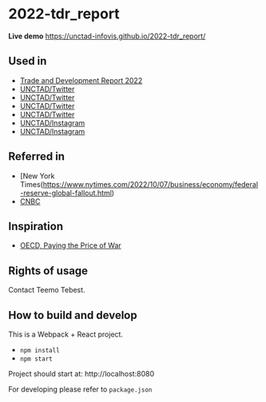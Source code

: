 # 2022-tdr_report

**Live demo** https://unctad-infovis.github.io/2022-tdr_report/

## Used in

* [Trade and Development Report 2022](https://unctad.org/tdr2022)
* [UNCTAD/Twitter](https://twitter.com/UNCTAD/status/1599780896181198849)
* [UNCTAD/Twitter](https://twitter.com/UNCTAD/status/1586789065084616705)
* [UNCTAD/Twitter](https://twitter.com/UNCTAD/status/1583840663065399296)
* [UNCTAD/Twitter](https://twitter.com/UNCTAD/status/1582072986982846464)
* [UNCTAD/Instagram](https://www.instagram.com/p/CkWTOcYtGH0/)
* [UNCTAD/Instagram](https://www.instagram.com/p/Clyl-QWqS6X/)

## Referred in

* [New York Times(https://www.nytimes.com/2022/10/07/business/economy/federal-reserve-global-fallout.html)
* [CNBC](https://www.cnbc.com/2022/10/04/unctad-warns-that-asia-global-economy-headed-for-a-recession.html)

## Inspiration

* [OECD, Paying the Price of War](https://www.oecd.org/economic-outlook/september-2022/)

## Rights of usage

Contact Teemo Tebest.

## How to build and develop

This is a Webpack + React project.

* `npm install`
* `npm start`

Project should start at: http://localhost:8080

For developing please refer to `package.json`